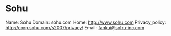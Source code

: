 
# Sohu

Name: Sohu
Domain: sohu.com
Home: http://www.sohu.com
Privacy_policy: http://corp.sohu.com/s2007/privacy/
Email: fankui@sohu-inc.com
